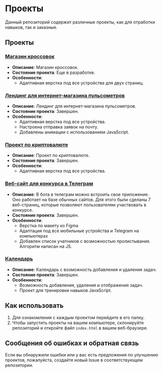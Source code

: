 # Проекты

Данный репозиторий содержит различные проекты, как для отработки навыков, так и заказные.

## Проекты

### [Магазин кроссовок](https://nikita-shalamov.github.io/shoes)

- **Описание**: Магазин кроссовок.
- **Состояние проекта**: Еще в разработке.
- **Особенности**:
  - Адаптивная верстка под все устройства для двух страниц.

### [Лендинг для интернет-магазина пульсометров](https://nikita-shalamov.github.io/pulse)

- **Описание**: Лендинг для интернет-магазина пульсометров.
- **Состояние проекта**: Завершен.
- **Особенности**:
  - Адаптивная верстка под все устройства.
  - Настроена отправка заявок на почту.
  - Добавлены анимации с использованием JavaScript.

### [Проект по криптовалюте](https://nikita-shalamov.github.io/crypto)

- **Описание**: Проект по криптовалюте.
- **Состояние проекта**: Завершен.
- **Особенности**:
  - Адаптивная верстка под все устройства.
 
### [Веб-сайт для конкурса в Телеграм](https://nikita-shalamov.github.io/calendar)

- **Описание**: В бота в телеграм можно встроить свое приложение. Оно работает на базе обычных сайтов. Для этого были сделаны 7 веб-страниц, которые позволяют пользователям участвовать в конкурсе.
- **Состояние проекта**: Завершен.
- **Особенности**:
  - Верстка по макету из Figma
  - Адаптация под все мобильные устройства и Telegram на компьютерах
  - Добавлен список учатников с возможностью пролистывания. Алгоритм написан на JS.

### [Календарь](https://nikita-shalamov.github.io/calendar)

- **Описание**: Календарь с возможность добавления и удаления задач.
- **Состояние проекта**: Завершен.
- **Особенности**:
  - Возможность добавления, удаления и отображения задач.
  - Проект для тренировки навыков JavaScript.

## Как использовать

1. Для ознакомления с каждым проектом перейдите в его папку.
2. Чтобы запустить проекты на вашем компьютере, склонируйте репозиторий и откройте файл `index.html` в вашем веб-браузере.

## Сообщения об ошибках и обратная связь

Если вы обнаружили ошибки или у вас есть предложения по улучшению проектов, пожалуйста, создайте новый Issue в соответствующем репозитории.
